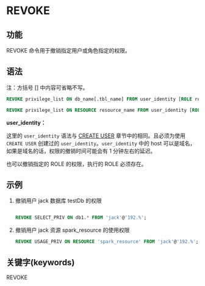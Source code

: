 # REVOKE

## 功能

REVOKE 命令用于撤销指定用户或角色指定的权限。

## 语法

注：方括号 [] 中内容可省略不写。

```SQL
REVOKE privilege_list ON db_name[.tbl_name] FROM user_identity [ROLE role_name];

REVOKE privilege_list ON RESOURCE resource_name FROM user_identity [ROLE role_name];
```

**user_identity：**

这里的 `user_identity` 语法与 [CREATE USER](../account-management/CREATE_USER.md) 章节中的相同。且必须为使用 `CREATE USER` 创建过的 `user_identity`。`user_identity` 中的 host 可以是域名，如果是域名的话，权限的撤销时间可能会有 1 分钟左右的延迟。

也可以撤销指定的 ROLE 的权限，执行的 ROLE 必须存在。

## 示例

1. 撤销用户 jack 数据库 testDb 的权限

    ```sql

    REVOKE SELECT_PRIV ON db1.* FROM 'jack'@'192.%';
    ```

2. 撤销用户 jack 资源 spark_resource 的使用权限

    ```sql
    REVOKE USAGE_PRIV ON RESOURCE 'spark_resource' FROM 'jack'@'192.%';
    ```

## 关键字(keywords)

REVOKE
